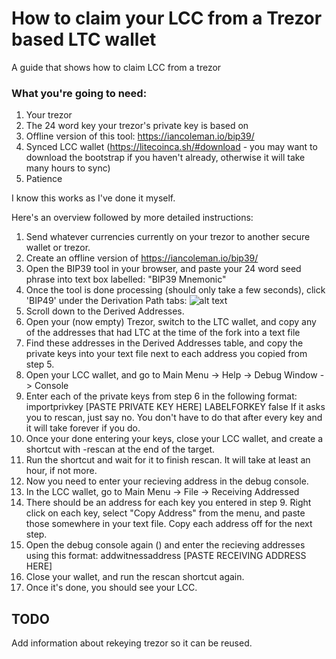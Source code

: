 # How to claim your LCC from a Trezor based LTC wallet

A guide that shows how to claim LCC from a trezor

### What you're going to need:

1. Your trezor
2. The 24 word key your trezor's private key is based on
3. Offline version of this tool: https://iancoleman.io/bip39/
4. Synced LCC wallet (https://litecoinca.sh/#download - you may want to download the bootstrap if you haven't already, otherwise it will take many hours to sync)
5. Patience

I know this works as I've done it myself.

Here's an overview followed by more detailed instructions:

1. Send whatever currencies currently on your trezor to another secure wallet or trezor.
2. Create an offline version of https://iancoleman.io/bip39/
3. Open the BIP39 tool in your browser, and paste your 24 word seed phrase into text box labelled: "BIP39 Mnemonic"
4. Once the tool is done processing (should only take a few seconds), click 'BIP49' under the Derivation Path tabs:
![alt text](https://i.imgur.com/iTEawaD.png)
5. Scroll down to the Derived Addresses.
6. Open your (now empty) Trezor, switch to the LTC wallet, and copy any of the addresses that had LTC at the time of the fork into a text file
7. Find these addresses in the Derived Addresses table, and copy the private keys into your text file next to each address you copied from step 5.
8. Open your LCC wallet, and go to Main Menu -> Help -> Debug Window -> Console
9. Enter each of the private keys from step 6 in the following format: importprivkey [PASTE PRIVATE KEY HERE] LABELFORKEY false
If it asks you to rescan, just say no. You don't have to do that after every key and it will take forever if you do.
10. Once your done entering your keys, close your LCC wallet, and create a shortcut with -rescan at the end of the target.
11. Run the shortcut and wait for it to finish rescan. It will take at least an hour, if not more.
12. Now you need to enter your recieving address in the debug console.
13. In the LCC wallet, go to Main Menu -> File -> Receiving Addressed
14. There should be an address for each key you entered in step 9. Right click on each key, select "Copy Address" from the menu, and paste those somewhere in your text file. Copy each address off for the next step.
15. Open the debug console again () and enter the recieving addresses using this format: addwitnessaddress [PASTE RECEIVING ADDRESS HERE]
16. Close your wallet, and run the rescan shortcut again.
17. Once it's done, you should see your LCC.

## TODO

Add information about rekeying trezor so it can be reused.
